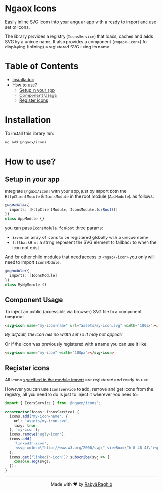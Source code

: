 # Ngaox Icons <!-- omit in toc -->

Easily inline SVG icons into your angular app with a ready to import and use set of icons.

The library provides a registry (`IconsService`) that loads, caches and adds SVG by a unique name,
It also provides a component (`<ngaox-icon>`) for displaying (Inlining) a registered SVG using its name.

# Table of Contents <!-- omit in toc -->

- [Installation](#installation)
- [How to use?](#how-to-use)
  - [Setup in your app](#setup-in-your-app)
  - [Component Usage](#component-usage)
  - [Register icons](#register-icons)

# Installation

To install this library run:

```bash
ng add @ngaox/icons
```

# How to use?

## Setup in your app

Integrate `@ngaox/icons` with your app, just by import both the `HttpClientModule` & `IconsModule` in the root module (`AppModule`).
as follows:

```ts
@NgModule({
  imports: [HttpClientModule, IconsModule.forRoot()]
})
class AppModule {}
```

you can pass `IconsModule.forRoot` three params:

- `icons` an array of icons to be registered globally with a unique name
- `fallbackHtml` a string represent the SVG element to fallback to when the icon not exist

And for other child modules that need access to `<ngaox-icon>` you only will need to import `IconsModule`.

```ts
@NgModule({
  imports: [IconsModule]
})
class MyNgModule {}
```

## Component Usage

To inject an public (accessible via browser) SVG file to a component template:

```html
<svg-icon name="my-icon-name" url="assets/my-icon.svg" width="100px"></svg-icon>
```

_By default, the icon has no width set so It may not appear!_

Or if the icon was previously registered with a name you can use it like:

```html
<svg-icon name="my-icon" width="100px"></svg-icon>
```

## Register icons

All icons [specified in the module import](#setup-in-your-app) are registered and ready to use.

However you can use `IconsService` to add, remove and get icons from the registry, all you need to do is just to inject it wherever you need to:

```ts
import { IconsService } from '@ngaox/icons';

constructor(icons: IconsService) {
  icons.add('my-icon-name', {
    url: 'assets/my-icon.svg',
    lazy: true
  }, 'my-icon');
  icons.remove('ugly-icon');
  icons.add(
    'linkedIn-icon',
    `<svg xmlns=\"http://www.w3.org/2000/svg\" viewBox=\"0 0 48 48\"><path d=\"M8.421,14h0.052l0,0C11.263,14,13,12,13,9.5C12.948,6.945,11.263,5,8.526,5S4,6.945,4,9.5C4,12,5.736,14,8.421,14z M4,17h9v26H4V17z M44,26.5c0-5.247-4.253-9.5-9.5-9.5c-3.053,0-5.762,1.446-7.5,3.684V17h-9v26h9V28l0,0c0-2.209,1.791-4,4-4s4,1.791,4,4v15h9C44,43,44,27.955,44,26.5z\"/></svg>`
  );
  icons.get('linkedIn-icon')?.subscribe(svg => {
    console.log(svg);
  });
}
```

---

<p align="center">Made with ❤️ by <a href="https://www.rabraghib.me">Rabyâ Raghib</a></p>
